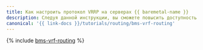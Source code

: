 ```yaml
---
title: Как настроить протокол VRRP на серверах {{ baremetal-name }}
description: Следуя данной инструкции, вы сможете повысить доступность серверов {{ baremetal-full-name }}, расположенных в разных приватных подсетях, за счет использования сетевого протокола VRRP.
canonical: '{{ link-docs }}/tutorials/routing/bms-vrf-routing'
---
```


{% include [bms-vrf-routing](../../_tutorials/routing/bms-vrf-routing.md) %}
